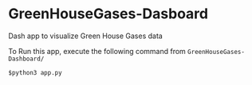 # GreenHouseGases-Dasboard
Dash app to visualize Green House Gases data

To Run this app, execute the following command from ```GreenHouseGases-Dashboard/```

```
$python3 app.py
```
